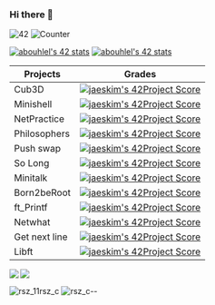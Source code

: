 ### Hi there 👋
![42](https://badgen.net/badge/Born2Code/abouhlel/blue?cache=86400&icon=https://meta.intra.42.fr/assets/42_logo-7dfc9110a5319a308863b96bda33cea995046d1731cebb735e41b16255106c12.svg)
![Counter](https://komarev.com/ghpvc/?username=libraab&color=blue)

[![abouhlel's 42 stats](https://badge42.vercel.app/api/v2/stats/cl1gd28yu016709mjbxjnehd0?cursusId=21)](https://github.com/JaeSeoKim/badge42)
[![abouhlel's 42 stats](https://badge42.vercel.app/api/v2/stats/cl1gd28yu016709mjbxjnehd0?cursusId=9)](https://github.com/JaeSeoKim/badge42)

|Projects|Grades|
|---	|---	|
|Cub3D|[![jaeskim's 42Project Score](http://baddel.fr:3000/api/project/abouhlel/cub3d)](https://github.com/JaeSeoKim/badge42)|
|Minishell|[![jaeskim's 42Project Score](http://baddel.fr:3000/api/project/abouhlel/minishell)](https://github.com/JaeSeoKim/badge42)|
|NetPractice|[![jaeskim's 42Project Score](http://baddel.fr:3000/api/project/abouhlel/NetPractice)](https://github.com/JaeSeoKim/badge42)|
|Philosophers|[![jaeskim's 42Project Score](http://baddel.fr:3000/api/project/abouhlel/Philosophers)](https://github.com/JaeSeoKim/badge42)|
|Push swap|[![jaeskim's 42Project Score](http://baddel.fr:3000/api/project/abouhlel/push_swap)](https://github.com/JaeSeoKim/badge42)|
|So Long|[![jaeskim's 42Project Score](http://baddel.fr:3000/api/project/abouhlel/so_long)](https://github.com/JaeSeoKim/badge42)|
|Minitalk|[![jaeskim's 42Project Score](http://baddel.fr:3000/api/project/abouhlel/minitalk)](https://github.com/JaeSeoKim/badge42)|
|Born2beRoot|[![jaeskim's 42Project Score](http://baddel.fr:3000/api/project/abouhlel/Born2beroot)](https://github.com/JaeSeoKim/badge42)|
|ft_Printf|[![jaeskim's 42Project Score](http://baddel.fr:3000/api/project/abouhlel/ft_printf)](https://github.com/JaeSeoKim/badge42)|
|Netwhat|[![jaeskim's 42Project Score](http://baddel.fr:3000/api/project/abouhlel/netwhat)](https://github.com/JaeSeoKim/badge42)|
|Get next line|[![jaeskim's 42Project Score](http://baddel.fr:3000/api/project/abouhlel/get_next_line)](https://github.com/JaeSeoKim/badge42)|
|Libft|[![jaeskim's 42Project Score](http://baddel.fr:3000/api/project/abouhlel/Libft)](https://github.com/JaeSeoKim/badge42)|

<img align="left" src="https://github-readme-stats-eight-virid.vercel.app/api?username=libraab&count_private=true&theme=calm&show_icons=true"/>
<img align="center" src="https://github-readme-stats-eight-virid.vercel.app/api/top-langs/?username=libraab&layout=compact&count_private=false&theme=calm&show_icons=true"/>

![rsz_11rsz_c](https://user-images.githubusercontent.com/81954460/159188097-b8f211bc-9e0a-40ba-900d-598337be3490.png)
![rsz_c--](https://user-images.githubusercontent.com/81954460/159188009-94294212-a27c-4ea8-b8c4-653a619df5d1.png)
